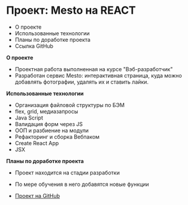 # Проект: Mesto на REACT

* О проекте
* Использованные технологии
* Планы по доработке проекта
* Ссылка GitHub

**О проекте**

* Проектная работа выполненная на курсе "Вэб-разработчик"
* Разработан сервис Mesto: интерактивная страница, куда можно добавлять фотографии, удалять их и ставить лайки.

**Использованные технологии**

* Организация файловой структуры по БЭМ
* flex, grid, медиазапросы
* Java Script
* Валидация форм через JS
* ООП и разбиение на модули
* Рефакторинг и сборка Вебпаком
* Create React App
* JSX

**Планы по доработке проекта**
* Проект находится на стадии разработки
* По мере обучения в него добавятся новые функции

* [Проект на GitHub](https://anti1hero1.github.io/mesto-react/)
